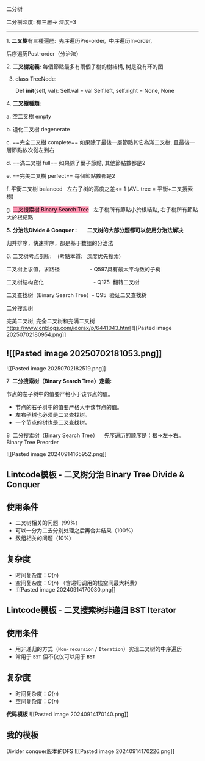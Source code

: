 二分树

二分樹深度: 有三層→ 深度=3

---

1. **二叉樹**有三種遍歷:  先序遍历Pre-order,  中序遍历In-order,

后序遍历Post-order（分治法）

2. **二叉樹定義:** 每個節點最多有兩個子樹的樹結構, 树是没有环的图

3. class TreeNode:

	Def **init**(self, val):
	   Self.val = val
	  Self.left, self.right = None, None

4. **二叉樹種類:**

a. 空二叉樹 empty

b. 退化二叉樹 degenerate

c. ==完全二叉樹 complete== 如果除了最後一層節點其它為滿二叉樹, 且最後一層節點依次從左到右

d. ==滿二叉樹 full== 如果除了葉子節點, 其他節點數都是2

e. ==完美二叉樹 perfect== 每個節點數都是2

f. 平衡二叉樹 balanced   左右子树的高度之差<= 1 (AVL tree = 平衡+二叉搜索樹)

g. <mark style="background: #FF5582A6;">二叉搜索樹 Binary Search Tree</mark>   左子樹所有節點小於根結點, 右子樹所有節點大於根結點

**5. 分治法Divide & Conquer :        二叉树的大部分题都可以使用分治法解决**

归并排序，快速排序，都是基于数组的分治法

6. 二叉树考点剖析:    (考點本質:   深度优先搜索)

二叉树上求值，求路径                    - Q597具有最大平均数的子树

二叉树结构变化                                 - Q175  翻转二叉树

二叉查找树（Binary Search Tree）- Q95  验证二叉查找树

二分搜索树


完美二叉树, 完全二叉树和完满二叉树
https://www.cnblogs.com/idorax/p/6441043.html
![[Pasted image 20250702180954.png]]

![[Pasted image 20250702181053.png]]
---
![[Pasted image 20250702182519.png]]



7  **二分搜索树（Binary Search Tree）定義:**

节点的左子树中的值要严格小于该节点的值。

- 节点的右子树中的值要严格大于该节点的值。
- 左右子树也必须是二叉查找树。
- 一个节点的树也是二叉查找树。

8  二分搜索树（Binary Search Tree）    先序遍历的顺序是：根->左->右。 Binary Tree Preorder

![[Pasted image 20240914165952.png]]

## **Lintcode模板 - 二叉树分治 Binary Tree Divide & Conquer**

## **使用条件**

- 二叉树相关的问题（99%）
- 可以一分为二去分别处理之后再合并结果（100%）
- 数组相关的问题（10%）

## **复杂度**

- 时间复杂度：_O_(_n_)
- 空间复杂度：_O_(_n_) （含递归调用的栈空间最大耗费）
- ![[Pasted image 20240914170030.png]]

## **Lintcode模板 - 二叉搜索树非递归 BST Iterator**

## **使用条件**

- 用非递归的方式（`Non-recursion` / `Iteration`）实现二叉树的中序遍历
- 常用于 `BST` 但不仅仅可以用于 `BST`

## **复杂度**

- 时间复杂度：_O_(_n_)
- 空间复杂度：_O_(_n_)

**代码模板**
![[Pasted image 20240914170140.png]]
## 我的模板

Divider conquer版本的DFS
![[Pasted image 20240914170226.png]]


